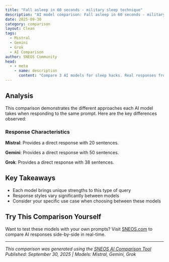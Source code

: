 ```yaml
---
title: "Fall asleep in 60 seconds - military sleep technique"
description: "AI model comparison: Fall asleep in 60 seconds - military sleep technique..."
date: 2025-09-30
category: comparison
layout: Clean
tags:
  - Mistral
  - Gemini
  - Grok
  - AI Comparison
author: SNEOS Community
head:
  - - meta
    - name: description
      content: "Compare 3 AI models for sleep hacks. Real responses from Mistral, Gemini, Grok with detailed analysis."
---
```


<ChatComparison
  title="Fall asleep in 60 seconds - military sleep technique"
  prompt="Fall asleep in 60 seconds - military sleep technique"
  :responses='{
    "Mistral": "The military sleep technique, often referred to as the \u00224-7-8\u0022 breathing method, is a simple yet effective way to fall asleep quickly. Here\u2019s how you can do it:\n\n1. **Find a Comfortable Position**: Lie down in a comfortable position, preferably on your back.\n\n2. **Relax Your Body**: Start by relaxing your entire body. Begin with your face, relaxing your forehead, cheeks, and jaw. Then move down to your neck, shoulders, arms, and hands. Continue relaxing your chest, back, legs, and feet.\n\n3. **Breathe In**: Close your mouth and inhale quietly through your nose for a count of four seconds.\n\n4. **Hold Your Breath**: Hold your breath for a count of seven seconds.\n\n5. **Breathe Out**: Exhale completely through your mouth, making a whoosh sound, for a count of eight seconds.\n\n6. **Repeat**: Repeat this cycle (inhale for 4 seconds, hold for 7 seconds, exhale for 8 seconds) three to four times.\n\nThis technique helps to slow your heart rate and promote a state of calm, making it easier to fall asleep. It\u2019s important to practice this method regularly to become proficient at it.\n\nAdditionally, creating a relaxing bedtime routine can enhance the effectiveness of this technique. This might include reading a book, taking a warm bath, or listening to calming music before attempting the 4-7-8 breathing method.",
    "Gemini": "The \u0022military sleep technique\u0022 is a method said to help people fall asleep quickly, even in difficult or uncomfortable environments. Here\u0027s a breakdown of how it works, in steps you can take in 60 seconds:\n\n**Before You Start (Setting the Stage):**\n\n*   **Be Consistent:** This technique works best with practice and repetition. Don\u0027t expect it to be perfect the first time.\n*   **Environment:** Ideally, you should be in a dark, quiet, and cool room. However, the technique is supposed to help you fall asleep *despite* less-than-ideal conditions.\n*   **Comfort:** Get into a comfortable position in your bed.\n\n**The 60-Second Routine:**\n\nThe goal is to progressively relax your body and clear your mind.\n\n1.  **Relax Your Face (10 seconds):**\n    *   Close your eyes.\n    *   Focus on relaxing all the muscles in your face. Consciously relax your forehead, cheeks, jaw, and even your tongue. Imagine releasing any tension you\u0027re holding. Breathe slowly and deeply.\n\n2.  **Relax Your Body (20 seconds):**\n    *   Starting with your shoulders, let them drop as much as possible. Release any tension. Then, continue with your upper arms, and lower arms, and hands.\n    *   Breathe out slowly.\n    *   Move down your body, focusing on relaxing your chest, stomach, thighs, knees, lower legs, and feet. Imagine your body sinking into the bed, completely supported and relaxed.\n\n3.  **Clear Your Mind (10 seconds):**\n\n    *   **Imagine One of the Following:**\n        *   **Relaxing Scene:** Picture yourself lying in a canoe on a calm lake, with a clear blue sky above.\n        *   **Comfortable Spot:** Imagine lying in a black velvet hammock in a pitch-black room.\n        *   **Repetitive Phrase:** Silently repeat the words \u0022don\u0027t think, don\u0027t think, don\u0027t think...\u0022 for about 10 seconds. This is to distract your mind from wandering.\n\n4.  **Don\u0027t Think. Don\u0027t Think. (20 seconds)**\n\n    * If you are still awake, and your mind is racing. Focus on repeatedly telling yourself, \u0022Don\u0027t think. Don\u0027t think. Don\u0027t think.\u0022 Continue this for 20 seconds.\n\n**Important Considerations:**\n\n*   **Practice is Key:** It can take weeks of practice to master this technique. Be patient with yourself.\n*   **Not a Cure-All:** This technique is a relaxation method, not a medical treatment. If you have chronic insomnia or other sleep disorders, consult with a healthcare professional.\n*   **Adapt:** Feel free to modify the visualization or the phrase to something that works better for you. The core principle is relaxation and clearing your mind.\n\n**Why This Works (In Theory):**\n\n*   **Progressive Muscle Relaxation (PMR):** Tensing and releasing muscles helps reduce physical tension, which can contribute to wakefulness.\n*   **Visualization:** Creating a peaceful mental image helps to distract from anxieties and racing thoughts.\n*   **Breathing:** Deep, slow breathing helps to activate the parasympathetic nervous system, which promotes relaxation.\n*   **Classical Conditioning:** With repeated practice, your body and mind may begin to associate the relaxation sequence with sleep, making it easier to fall asleep over time.\n\n**Disclaimer:** While the military sleep technique is a popular method for promoting relaxation and faster sleep onset, its effectiveness may vary between individuals. If you have persistent sleep difficulties, it is advisable to consult a healthcare professional for personalized advice and guidance.\n\nHopefully, this detailed breakdown helps you give the military sleep technique a try. Good luck and sweet dreams!\n",
    "Grok": "The \u0022military sleep technique,\u0022 also known as the \u0022military method,\u0022 is a relaxation strategy reportedly used by the U.S. military to help soldiers fall asleep quickly, even in stressful or uncomfortable environments. It was first described in the book *Relax and Win: Championship Performance* by Lloyd Bud Winter, a track and field coach who worked with military personnel during World War II. The technique is designed to help you fall asleep in as little as 60 seconds to 2 minutes with practice. Here\u0027s how to do it:\n\n### Steps to Fall Asleep in 60 Seconds Using the Military Sleep Technique:\n\n1. **Get Comfortable**:\n   - Lie down in a quiet, comfortable position. If possible, dim the lights and minimize distractions.\n\n2. **Relax Your Face**:\n   - Start by focusing on your face. Close your eyes and take slow, deep breaths. Relax all the muscles in your face, including your forehead, cheeks, jaw, and tongue. Let go of any tension.\n\n3. **Drop Your Shoulders**:\n   - Release any tension in your shoulders by letting them drop as low as possible. Allow your arms to relax by your sides, with your hands unclenched.\n\n4. **Relax Your Chest and Legs**:\n   - Take a deep breath and exhale slowly, feeling your chest relax. Then, focus on relaxing your legs, starting from your thighs down to your feet. Let them feel heavy and loose.\n\n5. **Clear Your Mind**:\n   - For the next 10 seconds, try to clear your mind of any thoughts. If that\u2019s difficult, imagine yourself in a calming scenario, such as:\n     - Lying in a canoe on a calm lake with a clear blue sky above you.\n     - Resting in a soft, black velvet hammock in a quiet, dark room.\n   - Alternatively, silently repeat the phrase \u201Cdon\u2019t think\u201D over and over for 10 seconds to block out distracting thoughts.\n\n6. **Drift Off**:\n   - After following these steps, you should feel deeply relaxed and may fall asleep within 60 seconds to 2 minutes. With regular practice (ideally over 6 weeks), this technique can become more effective.\n\n### Why It Works:\n- The method combines progressive muscle relaxation (intentionally relaxing each part of your body) with mental imagery and breathing techniques to calm both your body and mind.\n- It helps reduce stress and anxiety, which are common barriers to falling asleep, by focusing on relaxation and clearing mental clutter.\n- The military context emphasizes quick sleep under pressure, training the brain to associate this routine with immediate rest.\n\n### Tips for Success:\n- **Practice Regularly**: Like any skill, this technique may take time to master. Practice it nightly to build the habit.\n- **Minimize Stimulants**: Avoid caffeine, screens, or heavy meals close to bedtime, as they can interfere with your ability to relax.\n- **Create a Sleep-Friendly Environment**: Keep your bedroom dark, cool, and quiet for the best results.\n\nThis technique isn\u2019t guaranteed to work for everyone immediately, especially if you have underlying sleep disorders like insomnia. If you struggle consistently, consider consulting a healthcare professional or sleep specialist.\n\nGive it a try tonight, and with persistence, you may find yourself drifting off in record time!"
  }'
  published-date="13:05"
/>

## Analysis

This comparison demonstrates the different approaches each AI model takes when responding to the same prompt. Here are the key differences observed:

### Response Characteristics

**Mistral**: Provides a direct response with 20 sentences. 

**Gemini**: Provides a direct response with 50 sentences. 

**Grok**: Provides a direct response with 38 sentences. 

## Key Takeaways

- Each model brings unique strengths to this type of query
- Response styles vary significantly between models
- Consider your specific use case when choosing between these models

## Try This Comparison Yourself

Want to test these models with your own prompts? Visit [SNEOS.com](https://sneos.com) to compare AI responses side-by-side in real-time.

---

*This comparison was generated using the [SNEOS AI Comparison Tool](https://sneos.com)*
*Published: September 30, 2025 | Models: Mistral, Gemini, Grok*
